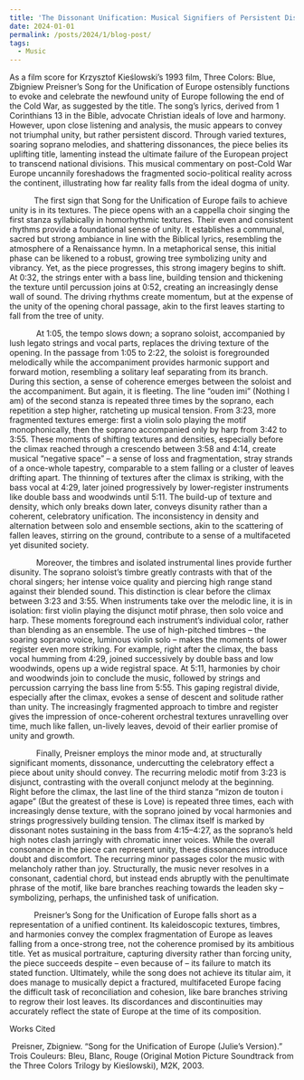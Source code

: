 ```yaml
---
title: 'The Dissonant Unification: Musical Signifiers of Persistent Disunity in Preisner’s Song for the Unification of Europe'
date: 2024-01-01
permalink: /posts/2024/1/blog-post/
tags:
  - Music
---
```

<!-- wp:paragraph -->
<p></p>
<!-- /wp:paragraph -->

<!-- wp:paragraph -->
<p> As a film score for Krzysztof Kieślowski’s 1993 film, Three Colors: Blue, Zbigniew Preisner’s Song for the Unification of Europe ostensibly functions to evoke and celebrate the newfound unity of Europe following the end of the Cold War, as suggested by the title. The song’s lyrics, derived from 1 Corinthians 13 in the Bible, advocate Christian ideals of love and harmony. However, upon close listening and analysis, the music appears to convey not triumphal unity, but rather persistent discord. Through varied textures, soaring soprano melodies, and shattering dissonances, the piece belies its uplifting title, lamenting instead the ultimate failure of the European project to transcend national divisions. This musical commentary on post-Cold War Europe uncannily foreshadows the fragmented socio-political reality across the continent, illustrating how far reality falls from the ideal dogma of unity.</p>
<!-- /wp:paragraph -->

<!-- wp:paragraph -->
<p>&nbsp;&nbsp;&nbsp;&nbsp;&nbsp;&nbsp;&nbsp;&nbsp;&nbsp;&nbsp;&nbsp;The first sign that Song for the Unification of Europe fails to achieve unity is in its textures. The piece opens with an a cappella choir singing the first stanza syllabically in homorhythmic textures. Their even and consistent rhythms provide a foundational sense of unity. It establishes a communal, sacred but strong ambiance in line with the Biblical lyrics, resembling the atmosphere of a Renaissance hymn. In a metaphorical sense, this initial phase can be likened to a robust, growing tree symbolizing unity and vibrancy. Yet, as the piece progresses, this strong imagery begins to shift. At 0:32, the strings enter with a bass line, building tension and thickening the texture until percussion joins at 0:52, creating an increasingly dense wall of sound. The driving rhythms create momentum, but at the expense of the unity of the opening choral passage, akin to the first leaves starting to fall from the tree of unity. </p>
<!-- /wp:paragraph -->

<!-- wp:paragraph -->
<p>&nbsp;&nbsp;&nbsp;&nbsp;&nbsp;&nbsp;&nbsp;&nbsp;&nbsp;&nbsp;&nbsp; At 1:05, the tempo slows down; a soprano soloist, accompanied by lush legato strings and vocal parts, replaces the driving texture of the opening. In the passage from 1:05 to 2:22, the soloist is foregrounded melodically while the accompaniment provides harmonic support and forward motion, resembling a solitary leaf separating from its branch. During this section, a sense of coherence emerges between the soloist and the accompaniment. But again, it is fleeting. The line “ouden imi” (Nothing I am) of the second stanza is repeated three times by the soprano, each repetition a step higher, ratcheting up musical tension. From 3:23, more fragmented textures emerge: first a violin solo playing the motif monophonically, then the soprano accompanied only by harp from 3:42 to 3:55. These moments of shifting textures and densities, especially before the climax reached through a crescendo between 3:58 and 4:14, create musical “negative space” – a sense of loss and fragmentation, stray strands of a once-whole tapestry, comparable to a stem falling or a cluster of leaves drifting apart. The thinning of textures after the climax is striking, with the bass vocal at 4:29, later joined progressively by lower-register instruments like double bass and woodwinds until 5:11. The build-up of texture and density, which only breaks down later, conveys disunity rather than a coherent, celebratory unification. The inconsistency in density and alternation between solo and ensemble sections, akin to the scattering of fallen leaves, stirring on the ground, contribute to a sense of a multifaceted yet disunited society.</p>
<!-- /wp:paragraph -->

<!-- wp:paragraph -->
<p>&nbsp;&nbsp;&nbsp;&nbsp;&nbsp;&nbsp;&nbsp;&nbsp;&nbsp;&nbsp;&nbsp; Moreover, the timbres and isolated instrumental lines provide further disunity. The soprano soloist’s timbre greatly contrasts with that of the choral singers; her intense voice quality and piercing high range stand against their blended sound. This distinction is clear before the climax between 3:23 and 3:55. When instruments take over the melodic line, it is in isolation: first violin playing the disjunct motif phrase, then solo voice and harp. These moments foreground each instrument’s individual color, rather than blending as an ensemble. The use of high-pitched timbres – the soaring soprano voice, luminous violin solo – makes the moments of lower register even more striking. For example, right after the climax, the bass vocal humming from 4:29, joined successively by double bass and low woodwinds, opens up a wide registral space. At 5:11, harmonies by choir and woodwinds join to conclude the music, followed by strings and percussion carrying the bass line from 5:55. This gaping registral divide, especially after the climax, evokes a sense of descent and solitude rather than unity. The increasingly fragmented approach to timbre and register gives the impression of once-coherent orchestral textures unravelling over time, much like fallen, un-lively leaves, devoid of their earlier promise of unity and growth.</p>
<!-- /wp:paragraph -->

<!-- wp:paragraph -->
<p>&nbsp;&nbsp;&nbsp;&nbsp;&nbsp;&nbsp;&nbsp;&nbsp;&nbsp;&nbsp;&nbsp; Finally, Preisner employs the minor mode and, at structurally significant moments, dissonance, undercutting the celebratory effect a piece about unity should convey. The recurring melodic motif from 3:23 is disjunct, contrasting with the overall conjunct melody at the beginning. Right before the climax, the last line of the third stanza “mizon de touton i agape” (But the greatest of these is Love) is repeated three times, each with increasingly dense texture, with the soprano joined by vocal harmonies and strings progressively building tension. The climax itself is marked by dissonant notes sustaining in the bass from 4:15–4:27, as the soprano’s held high notes clash jarringly with chromatic inner voices. While the overall consonance in the piece can represent unity, these dissonances introduce doubt and discomfort. The recurring minor passages color the music with melancholy rather than joy. Structurally, the music never resolves in a consonant, cadential chord, but instead ends abruptly with the penultimate phrase of the motif, like bare branches reaching towards the leaden sky – symbolizing, perhaps, the unfinished task of unification.</p>
<!-- /wp:paragraph -->

<!-- wp:paragraph -->
<p>&nbsp;&nbsp;&nbsp;&nbsp;&nbsp;&nbsp;&nbsp;&nbsp;&nbsp;&nbsp;&nbsp;Preisner’s Song for the Unification of Europe falls short as a representation of a unified continent. Its kaleidoscopic textures, timbres, and harmonies convey the complex fragmentation of Europe as leaves falling from a once-strong tree, not the coherence promised by its ambitious title. Yet as musical portraiture, capturing diversity rather than forcing unity, the piece succeeds despite – even because of – its failure to match its stated function. Ultimately, while the song does not achieve its titular aim, it does manage to musically depict a fractured, multifaceted Europe facing the difficult task of reconciliation and cohesion, like bare branches striving to regrow their lost leaves. Its discordances and discontinuities may accurately reflect the state of Europe at the time of its composition.</p>
<!-- /wp:paragraph -->


<!-- wp:paragraph -->
<p>Works Cited</p>
<!-- /wp:paragraph -->

<!-- wp:paragraph -->
<p>&nbsp;Preisner, Zbigniew. “Song for the Unification of Europe (Julie’s Version).” Trois Couleurs: Bleu, Blanc, Rouge (Original Motion Picture Soundtrack from the Three Colors Trilogy by Kieślowski), M2K, 2003.</p>
<!-- /wp:paragraph -->
